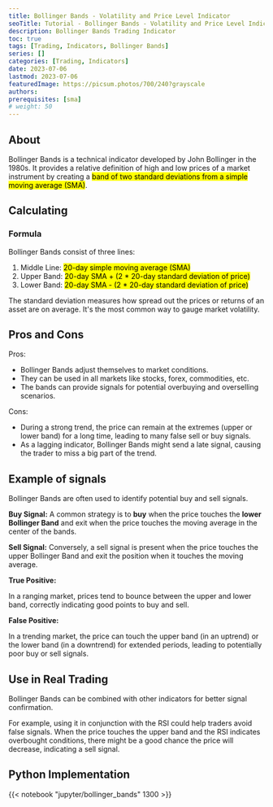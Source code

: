 ```yaml
---
title: Bollinger Bands - Volatility and Price Level Indicator
seoTitle: Tutorial - Bollinger Bands - Volatility and Price Level Indicator
description: Bollinger Bands Trading Indicator
toc: true
tags: [Trading, Indicators, Bollinger Bands]
series: []
categories: [Trading, Indicators]
date: 2023-07-06
lastmod: 2023-07-06
featuredImage: https://picsum.photos/700/240?grayscale
authors:
prerequisites: [sma]
# weight: 50
---
```



## About

Bollinger Bands is a technical indicator developed by John Bollinger in the 1980s. It provides a relative definition of high and low prices of a market instrument by creating a <mark>band of two standard deviations from a simple moving average (SMA)</mark>.

## Calculating

### Formula

Bollinger Bands consist of three lines:

1. Middle Line: <mark>20-day simple moving average (SMA)</mark>
1. Upper Band: <mark>20-day SMA + (2 * 20-day standard deviation of price)</mark>
1. Lower Band: <mark>20-day SMA - (2 * 20-day standard deviation of price)</mark>

The standard deviation measures how spread out the prices or returns of an asset are on average. It's the most common way to gauge market volatility.

## Pros and Cons

Pros:

- Bollinger Bands adjust themselves to market conditions.
- They can be used in all markets like stocks, forex, commodities, etc.
- The bands can provide signals for potential overbuying and overselling scenarios.

Cons:

- During a strong trend, the price can remain at the extremes (upper or lower band) for a long time, leading to many false sell or buy signals.
- As a lagging indicator, Bollinger Bands might send a late signal, causing the trader to miss a big part of the trend.

## Example of signals

Bollinger Bands are often used to identify potential buy and sell signals.

**Buy Signal:** A common strategy is to **buy** when the price touches the **lower Bollinger Band** and exit when the price touches the moving average in the center of the bands.

**Sell Signal:** Conversely, a sell signal is present when the price touches the upper Bollinger Band and exit the position when it touches the moving average.

**True Positive:**

In a ranging market, prices tend to bounce between the upper and lower band, correctly indicating good points to buy and sell.

**False Positive:**

In a trending market, the price can touch the upper band (in an uptrend) or the lower band (in a downtrend) for extended periods, leading to potentially poor buy or sell signals.

## Use in Real Trading

Bollinger Bands can be combined with other indicators for better signal confirmation.

For example, using it in conjunction with the RSI could help traders avoid false signals. When the price touches the upper band and the RSI indicates overbought conditions, there might be a good chance the price will decrease, indicating a sell signal.

## Python Implementation

{{< notebook "jupyter/bollinger_bands" 1300 >}}
